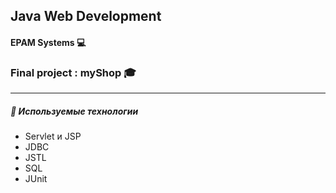 ## Java Web Development
#### EPAM Systems  :computer:
### Final project : myShop :mortar_board:
____

##### :hammer: Используемые технологии
- Servlet и JSP
- JDBC
- JSTL
- SQL
- JUnit
